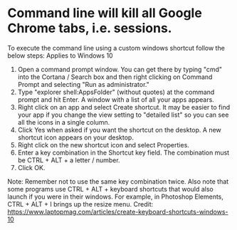 # Command line will kill all Google Chrome tabs, i.e. sessions.
To execute the command line using a custom windows shortcut follow the below steps:
Applies to Windows 10

1. Open a command prompt window. You can get there by typing "cmd" into the Cortana / Search box and then right clicking on Command Prompt and selecting "Run as administrator."
2. Type "explorer shell:AppsFolder" (without quotes) at the command prompt and hit Enter. A window with a list of all your apps appears.
3. Right click on an app and select Create shortcut. It may be easier to find your app if you change the view setting to "detailed list" so you can see all the icons in a single column.
4. Click Yes when asked if you want the shortcut on the desktop. A new shortcut icon appears on your desktop.
5. Right click on the new shortcut icon and select Properties.
6. Enter a key combination in the Shortcut key field. The combination must be CTRL + ALT + a letter / number.
7. Click OK.

Note: Remember not to use the same key combination twice. Also note that some programs use CTRL + ALT + keyboard shortcuts that would also launch if you were in their windows. For example, in Photoshop Elements, CTRL + ALT + I brings up the resize menu.
Credit: https://www.laptopmag.com/articles/create-keyboard-shortcuts-windows-10




